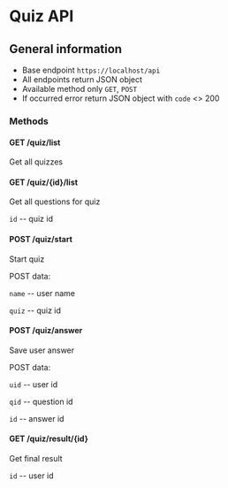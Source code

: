 # Quiz API
## General information
* Base endpoint `https://localhost/api`
* All endpoints return JSON object
* Available method only `GET`, `POST`
* If occurred error return JSON object with `code` <> 200
### Methods
#### GET /quiz/list
Get all quizzes
#### GET /quiz/{id}/list
Get all questions for quiz

`id` -- quiz id
#### POST /quiz/start
Start quiz

POST data:

`name` -- user name

`quiz` -- quiz id
#### POST /quiz/answer
Save user answer

POST data:

`uid` -- user id

`qid` -- question id

`id` -- answer id
#### GET /quiz/result/{id}
Get final result

`id` -- user id

